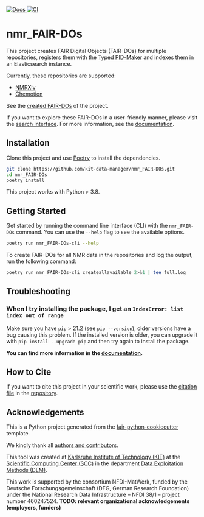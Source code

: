 [
![Docs](https://img.shields.io/badge/read-docs-success)
](https://kit-data-manager.github.io/nmr_FAIR-DOs)
[
![CI](https://img.shields.io/github/actions/workflow/status/kit-data-manager/nmr_FAIR-DOs/ci.yml?branch=main&label=ci)
](https://github.com/kit-data-manager/nmr_FAIR-DOs/actions/workflows/ci.yml)


<!-- --8<-- [start:abstract] -->
# nmr_FAIR-DOs

This project creates FAIR Digital Objects (FAIR-DOs) for multiple repositories, registers them with the [Typed PID-Maker](https://github.com/kit-data-manager/pit-service) and indexes them in an Elasticsearch instance.

Currently, these repositories are supported:

- [NMRXiv](https://nmrxiv.org)
- [Chemotion](https://chemotion-repository.net)

See the [created FAIR-DOs](https://bwsyncandshare.kit.edu/s/P6qt5ecGsDa2yan) of the project.

If you want to explore these FAIR-DOs in a user-friendly manner, please visit the [search interface](https://metarepo.nffa.eu/nep-search).
For more information, see the [documentation](https://kit-data-manager.github.io/nmr_FAIR-DOs/main).


<!-- --8<-- [end:abstract] -->
<!-- --8<-- [start:quickstart] -->

## Installation

Clone this project and use [Poetry](https://python-poetry.org/) to install the dependencies.

```bash
git clone https://github.com/kit-data-manager/nmr_FAIR-DOs.git
cd nmr_FAIR-DOs
poetry install
```

This project works with Python > 3.8.

## Getting Started

Get started by running the command line interface (CLI) with the `nmr_FAIR-DOs` command. You can use the `--help` flag to see the available options.
```bash
poetry run nmr_FAIR-DOs-cli --help
```

To create FAIR-DOs for all NMR data in the repositories and log the output, run the following command:
```bash
poetry run nmr_FAIR-DOs-cli createallavailable 2>&1 | tee full.log
```

<!-- --8<-- [end:quickstart] -->

## Troubleshooting

### When I try installing the package, I get an `IndexError: list index out of range`

Make sure you have `pip` > 21.2 (see `pip --version`), older versions have a bug causing
this problem. If the installed version is older, you can upgrade it with
`pip install --upgrade pip` and then try again to install the package.

**You can find more information in the
[documentation](https://kit-data-manager.github.io/nmr_FAIR-DOs/).**

<!-- --8<-- [start:citation] -->

## How to Cite

If you want to cite this project in your scientific work,
please use the [citation file](https://citation-file-format.github.io/)
in the [repository](https://github.com/kit-data-manager/nmr_FAIR-DOs/blob/main/CITATION.cff).

<!-- --8<-- [end:citation] -->
<!-- --8<-- [start:acknowledgements] -->

## Acknowledgements
This is a Python project generated from the [fair-python-cookiecutter](https://github.com/Materials-Data-Science-and-Informatics/fair-python-cookiecutter) template.

We kindly thank all
[authors and contributors](https://kit-data-manager.github.io/nmr_FAIR-DOs/latest/credits).

This tool was created at [Karlsruhe Institute of Technology (KIT)](https://kit.edu) at the [Scientific Computing Center (SCC)](https://scc.kit.edu) in the department [Data Exploitation Methods (DEM)](https://www.scc.kit.edu/ueberuns/dem.php).

This work is supported by the consortium NFDI-MatWerk, funded by the Deutsche Forschungsgemeinschaft (DFG, German Research Foundation) under the National Research Data Infrastructure – NFDI 38/1 – project number 460247524.
**TODO: relevant organizational acknowledgements (employers, funders)**

<!-- --8<-- [end:acknowledgements] -->
